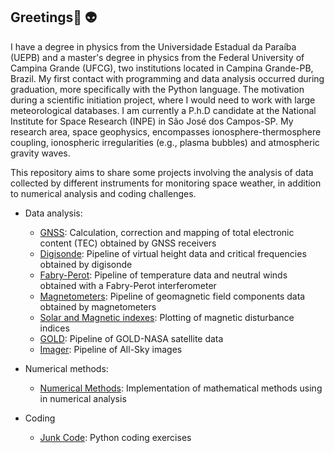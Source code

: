 ## Greetings👋  :alien:


I have a degree in physics from the Universidade Estadual da Paraíba (UEPB) and a master's degree in physics from the Federal University of Campina Grande (UFCG), two institutions located in Campina Grande-PB, Brazil. My first contact with programming and data analysis occurred during graduation, more specifically with the Python language. The motivation during a scientific initiation project, where I would need to work with large meteorological databases. I am currently a P.h.D candidate at the National Institute for Space Research (INPE) in São José dos Campos-SP. My research area, space geophysics, encompasses ionosphere-thermosphere coupling, ionospheric irregularities (e.g., plasma bubbles) and atmospheric gravity waves.


This repository aims to share some projects involving the analysis of data collected by different instruments for monitoring space weather, in addition to numerical analysis and coding challenges.


- Data analysis:
    - [GNSS](https://github.com/LuizFillip/GNSS): Calculation, correction and mapping of total electronic content (TEC) obtained by GNSS receivers
    - [Digisonde](https://github.com/LuizFillip/Digisonde): Pipeline of virtual height data and critical frequencies obtained by digisonde
    - [Fabry-Perot](https://github.com/LuizFillip/Fabry-Perot): Pipeline of temperature data and neutral winds obtained with a Fabry-Perot interferometer
    - [Magnetometers](https://github.com/LuizFillip/Magnetometers): Pipeline of geomagnetic field components data obtained by magnetometers
    - [Solar and Magnetic indexes](https://github.com/LuizFillip/Geomagnetic-Solar-Indices): Plotting of magnetic disturbance indices
    - [GOLD](https://github.com/LuizFillip/GOLD): Pipeline of GOLD-NASA satellite data
    - [Imager](https://github.com/LuizFillip/Imager): Pipeline of All-Sky images
    
- Numerical methods:
    - [Numerical Methods](https://github.com/LuizFillip/NumericalMethods): Implementation of mathematical methods using in numerical analysis
    
- Coding
    - [Junk Code](https://github.com/LuizFillip/JunkCode): Python coding exercises
    



